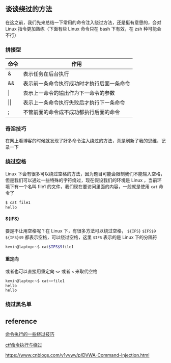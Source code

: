 

## 谈谈绕过的方法



在这之前，我们先来总结一下常用的命令注入绕过方法，还是挺有意思的，会对 Linux 指令更加熟练（下面有些 Linux 命令只在 bash 下有效，在 zsh 种可能会不行）



### 拼接型



| 命令 | 作用                                       |
| :--- | ------------------------------------------ |
| &    | 表示任务在后台执行                         |
| &&   | 表示前一条命令执行成功时才执行后面一条命令 |
| \|   | 表示上一命令的输出作为下一命令的参数       |
| \|\| | 表示上一条命令执行失败后才执行下一条命令   |
| ;    | 不管前面的命令成不成功都执行后面的命令     |



### 奇淫技巧



在网上看博客的时候就发现了好多命令注入绕过的方法，真是刷新了我的思维，记录一下



### 绕过空格



Linux 下会有很多可以绕过空格的方法，因为题目可能会限制我们不能输入空格，但是我们可以通过一些特殊的字符绕过，现在假设我们的环境是 Linux ，当前环境下有一个名叫 file1 的文件，我们现在要访问里面的内容，一般就是使用 `cat` 命令了

```bash
$ cat file1                                                                 
hello                                                                                     world
```



#### ${IFS}



要是不让用空格呢？在 Linux 下，有很多方法可以绕过空格， `${IFS}` `$IFS$9` `${IFS}$9` 都表示空格，可以绕过空格，这里 `$IFS` 表示的是 Linux 下的分隔符

```bash
kevin@laptop:~$ cat$IFS$9file1                                                           hello                                                                                     world                                                                                     kevin@laptop:~$ cat${IFS}$9file1                                                         hello                                                                                     world                                                                                     kevin@laptop:~$ cat${IFS}file1                                                           hello                                                                                     world 
```



#### 重定向



或者也可以直接用重定向 `<>` 或者 `<` 来取代空格

```bash
kevin@laptop:~$ cat<>file1                                                         
hello                                                                                     world                                                                                     kevin@laptop:~$ cat<file1                                                           
hello                                                                                     world 
```



### 绕过黑名单













## reference



[命令执行的一些绕过技巧](https://chybeta.github.io/2017/08/15/%E5%91%BD%E4%BB%A4%E6%89%A7%E8%A1%8C%E7%9A%84%E4%B8%80%E4%BA%9B%E7%BB%95%E8%BF%87%E6%8A%80%E5%B7%A7/)

[ctf命令执行与绕过](https://err0rzz.github.io/2017/11/13/ctf%E5%91%BD%E4%BB%A4%E6%89%A7%E8%A1%8C%E4%B8%8E%E7%BB%95%E8%BF%87/)

https://www.cnblogs.com/v1vvwv/p/DVWA-Command-Injection.html


